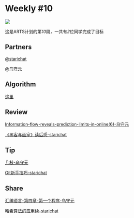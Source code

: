 # Weekly #10

![](https://images.unsplash.com/photo-1499257398700-43669759a540?ixlib=rb-1.2.1&q=80&fm=jpg&crop=entropy&cs=tinysrgb&w=1200&h=800&fit=crop&ixid=eyJhcHBfaWQiOjF9)

这是ARTS计划的第*10*周，一共有*2*位同学完成了目标

## Partners

[@starichat](../Partners/starichat.md)

[@乌守元](../Partners/乌守元.md)

## Algorithm

[这里](../Algorithm/201903W4)

## Review

[Information-flow-reveals-prediction-limits-in-online(6)-乌守元](../Review/201903W4/Information-flow-reveals-prediction-limits-in-online(6)-乌守元.md)

[《黑客与画家》读后感-starichat](../Review/201903W4/《黑客与画家》读后感-starichat.md)

## Tip

[几枝-乌守元](../Tip/201903W4/几枝-乌守元.md)

[Git新手技巧-starichat](../Tip/201903W4/Git新手技巧-starichat.md)

## Share

[汇编语言-第四章-第一个程序-乌守元](../Share/201903W4/汇编语言-第四章-第一个程序-乌守元.md)

[哈希算法的应用续-starichat](../Share/201903W4/哈希算法的应用续-starichat.md)

